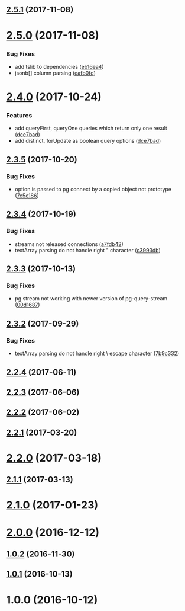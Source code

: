 <a name="2.5.1"></a>
## [2.5.1](https://github.com/holdfenytolvaj/pogi/compare/v2.5.0...v2.5.1) (2017-11-08)



<a name="2.5.0"></a>
# [2.5.0](https://github.com/holdfenytolvaj/pogi/compare/v2.4.0...v2.5.0) (2017-11-08)


### Bug Fixes

* add tslib to dependencies ([eb16ea4](https://github.com/holdfenytolvaj/pogi/commit/eb16ea4))
* jsonb[] column parsing ([eafb0fd](https://github.com/holdfenytolvaj/pogi/commit/eafb0fd))



<a name="2.4.0"></a>
# [2.4.0](https://github.com/holdfenytolvaj/pogi/compare/v2.3.5...v2.4.0) (2017-10-24)


### Features

* add queryFirst, queryOne queries which return only one result ([dce7bad](https://github.com/holdfenytolvaj/pogi/commit/dce7bad))
* add distinct, forUpdate as boolean query options ([dce7bad](https://github.com/holdfenytolvaj/pogi/commit/dce7bad))



<a name="2.3.5"></a>
## [2.3.5](https://github.com/holdfenytolvaj/pogi/compare/v2.3.4...v2.3.5) (2017-10-20)


### Bug Fixes

* option is passed to pg connect by a copied  object not prototype ([7c5e186](https://github.com/holdfenytolvaj/pogi/commit/7c5e186))



<a name="2.3.4"></a>
## [2.3.4](https://github.com/holdfenytolvaj/pogi/compare/v2.3.3...v2.3.4) (2017-10-19)


### Bug Fixes

* streams not released connections ([a7fdb42](https://github.com/holdfenytolvaj/pogi/commit/a7fdb42))
* textArray parsing do not handle right "  character ([c3993db](https://github.com/holdfenytolvaj/pogi/commit/c3993db))



<a name="2.3.3"></a>
## [2.3.3](https://github.com/holdfenytolvaj/pogi/compare/v2.3.2...v2.3.3) (2017-10-13)


### Bug Fixes

* pg stream not working with newer version of pg-query-stream ([00d1687](https://github.com/holdfenytolvaj/pogi/commit/00d1687))



<a name="2.3.2"></a>
## [2.3.2](https://github.com/holdfenytolvaj/pogi/compare/v2.2.4...v2.3.2) (2017-09-29)


### Bug Fixes

* textArray parsing do not handle right \ escape character ([7b9c332](https://github.com/holdfenytolvaj/pogi/commit/7b9c332))



<a name="2.2.4"></a>
## [2.2.4](https://github.com/holdfenytolvaj/pogi/compare/v2.2.3...v2.2.4) (2017-06-11)



<a name="2.2.3"></a>
## [2.2.3](https://github.com/holdfenytolvaj/pogi/compare/v2.2.2...v2.2.3) (2017-06-06)



<a name="2.2.2"></a>
## [2.2.2](https://github.com/holdfenytolvaj/pogi/compare/v2.2.1...v2.2.2) (2017-06-02)



<a name="2.2.1"></a>
## [2.2.1](https://github.com/holdfenytolvaj/pogi/compare/v2.2.0...v2.2.1) (2017-03-20)



<a name="2.2.0"></a>
# [2.2.0](https://github.com/holdfenytolvaj/pogi/compare/v2.1.1...v2.2.0) (2017-03-18)



<a name="2.1.1"></a>
## [2.1.1](https://github.com/holdfenytolvaj/pogi/compare/v2.1.0...v2.1.1) (2017-03-13)



<a name="2.1.0"></a>
# [2.1.0](https://github.com/holdfenytolvaj/pogi/compare/v2.0.0...v2.1.0) (2017-01-23)



<a name="2.0.0"></a>
# [2.0.0](https://github.com/holdfenytolvaj/pogi/compare/v1.0.4...v2.0.0) (2016-12-12)



<a name="1.0.2"></a>
## [1.0.2](https://github.com/holdfenytolvaj/pogi/compare/v1.0.1...v1.0.2) (2016-11-30)



<a name="1.0.1"></a>
## [1.0.1](https://github.com/holdfenytolvaj/pogi/compare/v1.0.0...v1.0.1) (2016-10-13)



<a name="1.0.0"></a>
# 1.0.0 (2016-10-12)



